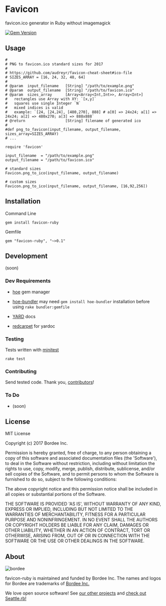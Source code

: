 # Favicon

favicon.ico generator in Ruby without imagemagick
  
[![Gem Version](https://badge.fury.io/rb/favicon-ruby.svg)](https://badge.fury.io/rb/favicon-ruby)

## Usage

```
#
# PNG to favicon.ico standard sizes for 2017
#
# https://github.com/audreyr/favicon-cheat-sheet#ico-file
# SIZES_ARRAY = [16, 24, 32, 48, 64]
#
# @param  input_filename   [String] "/path/to/example.png"
# @param  output_filename  [String] "/path/to/favicon.ico"
# @param  sizes_array      [Array<Array<Int,Int>>, Array<Int>]  
#   rectangles use Array with XY: `[x,y]`
#   squares use single Integer `N`
#   mixed indices is valid
#   example: `[24, [24,24], [480,270], 888] # a[0] => 24x24; a[1] => 24x24; a[2] => 480x270; a[3] => 888x888`
# @return                  [String] filename of generated ico
#
#def png_to_favicon(input_filename, output_filename, sizes_array=SIZES_ARRAY)
# ...

require 'favicon'

input_filename  = "/path/to/example.png"
output_filename = "/path/to/favicon.ico"

# standard sizes
Favicon.png_to_ico(input_filename, output_filename)

# custom sizes
Favicon.png_to_ico(input_filename, output_filename, [16,92,256])

```

## Installation

Command Line

```
gem install favicon-ruby
```

Gemfile

```
gem "favicon-ruby", "~>0.1"
```

## Development

(soon)

### Dev Requirements

* [hoe](https://github.com/seattlerb/hoe) gem manager
* [hoe-bundler] may need `gem install hoe-bundler` installation before using `rake bundler:gemfile`
* [YARD](http://yardoc.org) docs
* [redcarpet](https://github.com/vmg/redcarpet) for yardoc

    [hoe-bundler]: https://github.com/flavorjones/hoe-bundler

### Testing

Tests written with [minitest]

```
rake test
```

  [minitest]: https://github.com/seattlerb/minitest

### Contributing

Send tested code.
Thank you, [contributors]!

  [contributors]: https://github.com/bordeeinc/favicon-ruby/graphs/contributors

### To Do

* (soon)

## License

MIT License

Copyright (c) 2017 Bordee Inc.

Permission is hereby granted, free of charge, to any person obtaining
a copy of this software and associated documentation files (the
'Software'), to deal in the Software without restriction, including
without limitation the rights to use, copy, modify, merge, publish,
distribute, sublicense, and/or sell copies of the Software, and to
permit persons to whom the Software is furnished to do so, subject to
the following conditions:

The above copyright notice and this permission notice shall be
included in all copies or substantial portions of the Software.

THE SOFTWARE IS PROVIDED 'AS IS', WITHOUT WARRANTY OF ANY KIND,
EXPRESS OR IMPLIED, INCLUDING BUT NOT LIMITED TO THE WARRANTIES OF
MERCHANTABILITY, FITNESS FOR A PARTICULAR PURPOSE AND NONINFRINGEMENT.
IN NO EVENT SHALL THE AUTHORS OR COPYRIGHT HOLDERS BE LIABLE FOR ANY
CLAIM, DAMAGES OR OTHER LIABILITY, WHETHER IN AN ACTION OF CONTRACT,
TORT OR OTHERWISE, ARISING FROM, OUT OF OR IN CONNECTION WITH THE
SOFTWARE OR THE USE OR OTHER DEALINGS IN THE SOFTWARE.

## About

![bordee](http://bordee.com/src/img/surf-with-bordee-github.png)

favicon-ruby is maintained and funded by Bordee Inc.
The names and logos for Bordee are trademarks of [Bordee Inc.][bordeeinc]

  [bordeeinc]: http://bordee.com

We love open source software!
See [our other projects][bordee-github]
and [check out Seattle.rb!][community]

  [bordee-github]: https://github.com/bordeeinc
  [community]: https://seattlerb.org
